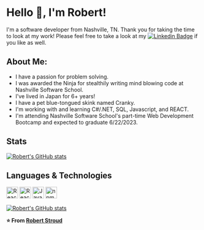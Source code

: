 
# Hello 👋, I'm Robert! 
I'm a software developer from Nashville, TN. 
Thank you for taking the time to look at my work! 
Please feel free to take a look at my  [![Linkedin Badge](https://img.shields.io/badge/-Robert-blue?style=flat&logo=Linkedin&logoColor=white&link=https://www.linkedin.com/in/robert-stroud-dev//)](https://www.linkedin.com/in/robert-stroud-dev//)  if you like as well.


## About Me:

- I have a passion for problem solving.
- I was awarded the Ninja for stealthily writing mind blowing code at Nashville Software School.
- I've lived in Japan for 6+ years!
- I have a pet blue-tongued skink named Cranky.
- I'm working with and learning C#/.NET, SQL, Javascript, and REACT.
- I'm attending Nashville Software School's part-time Web Development Bootcamp and expected to graduate 6/22/2023.



## Stats

[![Robert's GitHub stats](https://github-readme-stats.vercel.app/api?username=r-stroud&show_icons=true)](https://github.com/anuraghazra/github-readme-stats)

## Languages & Technologies

<a href="https://reactjs.org/" title="React JS"><img src="https://github.com/get-icon/geticon/raw/master/icons/react.svg" alt="React JS" width="30px" height="30px"></a>
<a href="https://reactrouter.com/en/main" title="React Router"><img src="https://reactrouter.com/_brand/react-router-mark-color.svg" alt="React Router" width="30px" height="30px"></a>
<a href="https://developer.mozilla.org/en-US/docs/Web/JavaScript" title="JavaScript"><img src="https://github.com/get-icon/geticon/raw/master/icons/javascript.svg" alt="JavaScript" width="30px" height="30px"></a>
<a href="https://www.npmjs.com/" title="npm"><img src="https://github.com/get-icon/geticon/raw/master/icons/npm.svg" alt="npm" width="30px" height="30px"></a>



[![Robert's GitHub stats](https://github-readme-stats.vercel.app/api/top-langs/?username=r-stroud)](https://github.com/anuraghazra/github-readme-stats)

**⭐️ From [Robert Stroud](https://github.com/r-stroud)**
